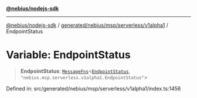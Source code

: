 [**@nebius/nodejs-sdk**](../../../../../../README.md)

---

[@nebius/nodejs-sdk](../../../../../../README.md) / [generated/nebius/msp/serverless/v1alpha1](../README.md) / EndpointStatus

# Variable: EndpointStatus

> **EndpointStatus**: [`MessageFns`](../../../../../../runtime/protos/core/interfaces/MessageFns.md)\<[`EndpointStatus`](../interfaces/EndpointStatus.md), `"nebius.msp.serverless.v1alpha1.EndpointStatus"`\>

Defined in: src/generated/nebius/msp/serverless/v1alpha1/index.ts:1456
